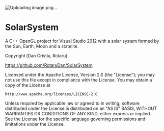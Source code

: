 ![Uploading image.png…]()


# SolarSystem
A C++ OpenGL project for Visual Studio 2012 with a solar system formed by the Sun, Earth, Moon and a statelite.
 
Copyright [Dan Cristia, Rotaru]

https://github.com/RotaruDan/SolarSystem

Licensed under the Apache License, Version 2.0 (the "License");
you may not use this file except in compliance with the License.
You may obtain a copy of the License at

    http://www.apache.org/licenses/LICENSE-2.0

Unless required by applicable law or agreed to in writing, software
distributed under the License is distributed on an "AS IS" BASIS,
WITHOUT WARRANTIES OR CONDITIONS OF ANY KIND, either express or implied.
See the License for the specific language governing permissions and
limitations under the License.
